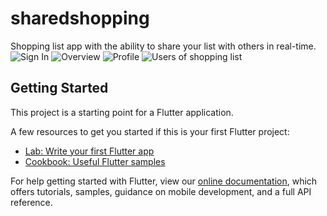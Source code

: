 # sharedshopping

Shopping list app with the ability to share your list with others in real-time.
![Sign In](https://i.imgur.com/5P75CTm.png)
![Overview](https://i.imgur.com/2RFDhq1.png)
![Profile](https://i.imgur.com/36JBIcM.png)
![Users of shopping list](https://i.imgur.com/mPz0Mwe.png)

## Getting Started

This project is a starting point for a Flutter application.

A few resources to get you started if this is your first Flutter project:

- [Lab: Write your first Flutter app](https://flutter.dev/docs/get-started/codelab)
- [Cookbook: Useful Flutter samples](https://flutter.dev/docs/cookbook)

For help getting started with Flutter, view our 
[online documentation](https://flutter.dev/docs), which offers tutorials, 
samples, guidance on mobile development, and a full API reference.
